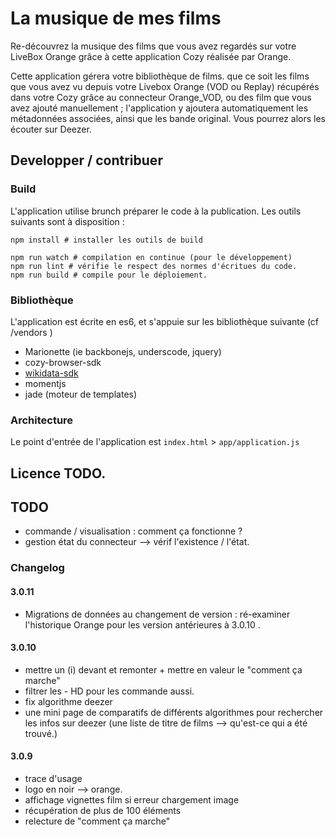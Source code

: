 # La musique de mes films

Re-découvrez la musique des films que vous avez regardés sur votre LiveBox Orange grâce à cette application Cozy réalisée par Orange.

Cette application gérera votre bibliothèque de films. que ce soit les films que vous avez vu depuis votre Livebox Orange (VOD ou Replay) récupérés dans votre Cozy grâce au connecteur Orange_VOD, ou des film que vous avez ajouté manuellement ; l'application y ajoutera automatiquement les métadonnées associées, ainsi que les bande original. Vous pourrez alors les écouter sur Deezer.

## Developper / contribuer

### Build

L'application utilise brunch préparer le code à la publication. Les outils suivants sont à disposition :

```
npm install # installer les outils de build

npm run watch # compilation en continue (pour le développement)
npm run lint # vérifie le respect des normes d'écritues du code.
npm run build # compile pour le déploiement.
```

### Bibliothèque

L'application est écrite en es6, et s'appuie sur les bibliothèque suivante (cf /vendors )

* Marionette (ie backbonejs, underscode, jquery)
* cozy-browser-sdk
* [wikidata-sdk](https://github.com/maxlath/wikidata-sdk)
* momentjs
* jade (moteur de templates)

### Architecture

Le point d'entrée de l'application est `index.html` > `app/application.js`

## Licence TODO.

## TODO
* commande / visualisation : comment ça fonctionne ?
* gestion état du connecteur --> vérif l'existence / l'état.


### Changelog
#### 3.0.11
* Migrations de données au changement de version : ré-examiner l'historique Orange pour les version antérieures à 3.0.10 .

#### 3.0.10
* mettre un (i) devant et remonter + mettre en valeur le "comment ça marche"
* filtrer les - HD pour les commande aussi.
* fix algorithme deezer
* une mini page de comparatifs de différents algorithmes pour rechercher les infos sur deezer (une liste de titre de films --> qu'est-ce qui a été trouvé.)


#### 3.0.9
* trace d'usage
* logo en noir --> orange.
* affichage vignettes film si erreur chargement image
* récupération de plus de 100 éléments
* relecture de "comment ça marche"
